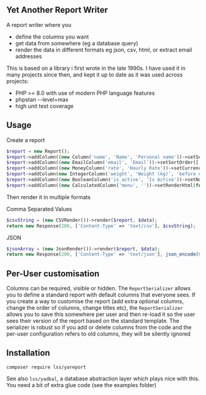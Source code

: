 ## Yet Another Report Writer

A report writer where you

* define the columns you want
* get data from somewhere (eg a database query)
* render the data in different formats eg json, csv, html, or extract email addresses

This is based on a library i first wrote in the late 1990s. I have used it in many projects since then, and kept it up
to date as it was used across projects:

* PHP >= 8.0 with use of modern PHP language features
* phpstan --level=max
* high unit test coverage

## Usage

Create a report

```php
$report = new Report();
$report->addColumn((new Column('name', 'Name', 'Personal name'))->setSortOrder(['name']));
$report->addColumn((new EmailColumn('email', 'Email'))->setSortOrder(['email']));
$report->addColumn((new MoneyColumn('rate', 'Hourly Rate'))->setCurrencySymbol('$')->setSortOrder(['rate', 'name']));
$report->addColumn(new IntegerColumn('weight', 'Weight (kg)', 'before eating'));
$report->addColumn((new BooleanColumn('is_active', 'Is Active'))->setNoHtml('Nope')->setYesHtml('Yep'));
$report->addColumn((new CalculatedColumn('menu', ''))->setRenderHtml(fn() => '*menu*'));
```

Then render it in multiple formats

Comma Separated Values

```php
$csvString = (new CSVRender())->render($report, $data);
return new Response(200, ['Content-Type' => 'text/csv'], $csvString);
```

JSON

```php
$jsonArray = (new JsonRender())->render($report, $data);
return new Response(200, ['Content-Type' => 'text/json'], json_encode($jsonArray));
```

## Per-User customisation

Columns can be required, visible or hidden. The `ReportSerializer` allows you to define a standard report with default
columns that everyone sees. If you create a way to customise the report (add extra optional columns, change the order of
columns, change titles etc), the `ReportSerializer` allows you to save this somewhere per user and then re-load it so
the user sees their version of the report based on the standard template. The serializer is robust so if you add or
delete columns from the code and the per-user configuration refers to old columns, they will be silently ignored

## Installation

```
composer require lss/yareport
```

See also `lss/yadbal`, a database abstraction layer which plays nice with this. You need a bit of extra glue code (see
the examples folder)
